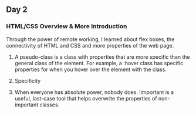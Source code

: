 ## Day 2

### HTML/CSS Overview & More Introduction

Through the power of remote working, I learned about flex boxes, the connectivity of HTML and CSS and more properties of the web page.

1. A pseudo-class is a class with properties that are more specific than the general class of the element. For example, a :hover class has specific properties for when you hover over the element with the class.

2. Specificity 

3. When everyone has absolute power, nobody does. !important is a useful, last-case tool that helps overwrite the properties of non-important classes.